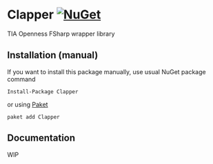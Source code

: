 # Clapper [![NuGet](https://img.shields.io/nuget/v/Clapper.svg?style=flat-square)](https://www.nuget.org/packages/Clapper/)

TIA Openness FSharp wrapper library

## Installation (manual)
If you want to install this package manually, use usual NuGet package command

    Install-Package Clapper

or using [Paket](http://fsprojects.github.io/Paket/getting-started.html)

    paket add Clapper

## Documentation

WIP
